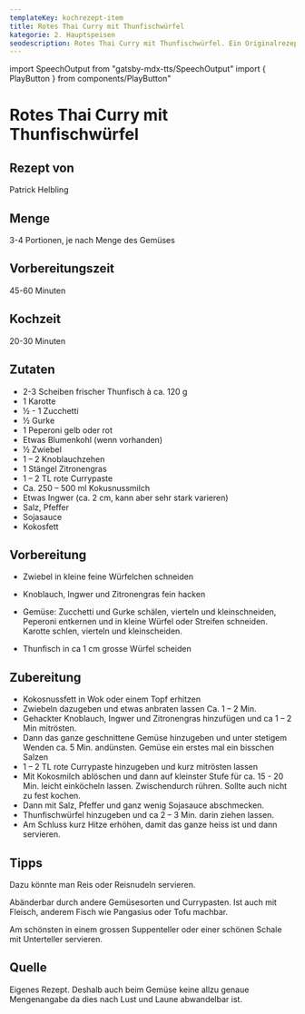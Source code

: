 ```yaml
---
templateKey: kochrezept-item
title: Rotes Thai Curry mit Thunfischwürfel
kategorie: 2. Hauptspeisen
seodescription: Rotes Thai Curry mit Thunfischwürfel. Ein Originalrezept Patrick Helbling.
---
```

import SpeechOutput from "gatsby-mdx-tts/SpeechOutput"
import { PlayButton } from components/PlayButton"

<SpeechOutput id="kochrezept-patrick-helbling-rotes-thai-curry-thunfischwuerfel" customPlayButton={PlayButton}>

# Rotes Thai Curry mit Thunfischwürfel

## Rezept von

Patrick Helbling

## Menge

3-4 Portionen, je nach Menge des Gemüses

## Vorbereitungszeit

45-60 Minuten

## Kochzeit

20-30 Minuten


## Zutaten

* 2-3 Scheiben frischer Thunfisch à ca. 120 g  
* 1 Karotte 
* ½ - 1 Zucchetti 
* ½ Gurke 
* 1 Peperoni gelb oder rot 
* Etwas Blumenkohl (wenn vorhanden) 
* ½ Zwiebel 
* 1 – 2 Knoblauchzehen 
* 1 Stängel Zitronengras 
* 1 – 2 TL rote Currypaste 
* Ca. 250 – 500 ml Kokusnussmilch 
* Etwas Ingwer (ca. 2 cm, kann aber sehr stark varieren)
* Salz, Pfeffer 
* Sojasauce
* Kokosfett 

## Vorbereitung 

* Zwiebel in kleine feine Würfelchen schneiden 

* Knoblauch, Ingwer und Zitronengras fein hacken 

* Gemüse: Zucchetti und Gurke schälen, vierteln und kleinschneiden, Peperoni entkernen und in kleine Würfel oder Streifen schneiden. Karotte schlen, vierteln und kleinscheiden.  

* Thunfisch in ca 1 cm grosse Würfel scheiden 

## Zubereitung 

* Kokosnussfett in Wok oder einem Topf erhitzen 
* Zwiebeln dazugeben und etwas anbraten lassen Ca. 1 – 2 Min. 
* Gehackter Knoblauch, Ingwer und Zitronengras hinzufügen und ca 1 – 2 Min mitrösten. 
* Dann das ganze geschnittene Gemüse hinzugeben  und unter stetigem Wenden ca. 5 Min. andünsten. Gemüse ein erstes mal ein bisschen Salzen 
* 1 – 2 TL rote Currypaste hinzugeben und kurz mitrösten lassen 
* Mit Kokosmilch ablöschen und dann auf kleinster Stufe für ca. 15 - 20 Min. leicht einköcheln lassen. Zwischendurch rühren. Sollte auch nicht zu fest kochen. 
* Dann mit Salz, Pfeffer und ganz wenig Sojasauce abschmecken. 
* Thunfischwürfel hinzugeben und ca 2 – 3 Min. darin ziehen lassen. 
* Am Schluss kurz Hitze erhöhen, damit das ganze heiss ist und dann servieren.

## Tipps

Dazu könnte man Reis oder Reisnudeln servieren. 

Abänderbar durch andere Gemüsesorten und Currypasten. Ist auch mit Fleisch, anderem Fisch wie Pangasius oder Tofu machbar.

Am schönsten in einem grossen Suppenteller oder einer schönen Schale mit Unterteller servieren. 


## Quelle

Eigenes Rezept. Deshalb auch beim Gemüse keine allzu genaue Mengenangabe da dies nach Lust und Laune abwandelbar ist.

</SpeechOutput>